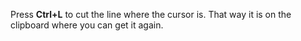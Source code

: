 ﻿Press **Ctrl+L** to cut the line where the cursor is. That way it is on the clipboard where you can get it again.